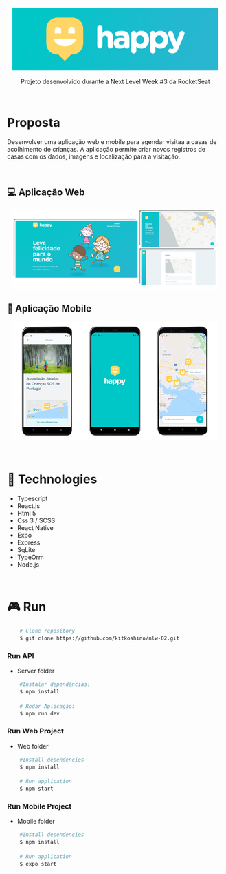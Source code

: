 <p align="center">
<img src="./assets/capa.png" width="480" />
</p>
<p align="center">Projeto desenvolvido durante a Next Level Week #3 da RocketSeat </p>

<br />

# Proposta
<p>Desenvolver uma aplicação web e mobile para agendar visitaa a casas de acolhimento de crianças.
A aplicação permite criar novos registros de casas com os dados, imagens e localização para a visitação.
 </p>
<br />

## :computer: Aplicação Web

<p align="center">
<img src="./assets/web-imgs.png" width="480" />
</p>

## :iphone: Aplicação Mobile

<p align="center">
<img src="./assets/mobile-imgs.png" width="480" />
</p>

<br />

# :rocket: Technologies

- Typescript
- React.js
- Html 5
- Css 3 / SCSS
- React Native
- Expo
- Express
- SqLite
- TypeOrm
- Node.js

<br />

# :video_game: Run

```bash
    # Clone repository
    $ git clone https://github.com/kitkoshino/nlw-02.git
```

### Run API
-  Server folder

```bash
    #Instalar dependências:
    $ npm install

    # Rodar Aplicação:
    $ npm run dev
```

### Run Web Project
-  Web folder

```bash
    #Install dependencies
    $ npm install
    
    # Run application
    $ npm start
```

### Run Mobile Project
-  Mobile folder

```bash
    #Install dependencies
    $ npm install
    
    # Run application
    $ expo start
```